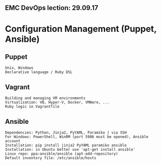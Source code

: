 ## EMC DevOps lection: 29.09.17

# Configuration Management (Puppet, Ansible)

## Puppet

	Unix, Windows
	Declarative language / Ruby DSL
	
## Vagrant

	Building and managing VM environments
	Virtualization: VB, Hyper-V, Docker, VMWare, ...
	Ruby logic in Vagrantfile

## Ansible

	Dependencies: Python, Jinja2, PyYAML, Paramiko | via SSH
	For Windows: PowerShell, WinRM (port 5986 must be opened), Ansible account
	Installation: pip install jinja2 PyYAML paramiko ansible
	Installation: in Ubuntu better use 'apt-get install ansible'
	Linux repo: ppa:ansible/ansible (apt-add-repository)
	Default inventory file: /etc/ansible/hosts
	
